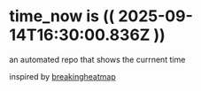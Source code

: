 # time_now is (( 2025-09-14T16:30:00.836Z ))

an automated repo that shows the currnent time

inspired by [breakingheatmap](https://github.com/breakingheatmap/breakingheatmap)